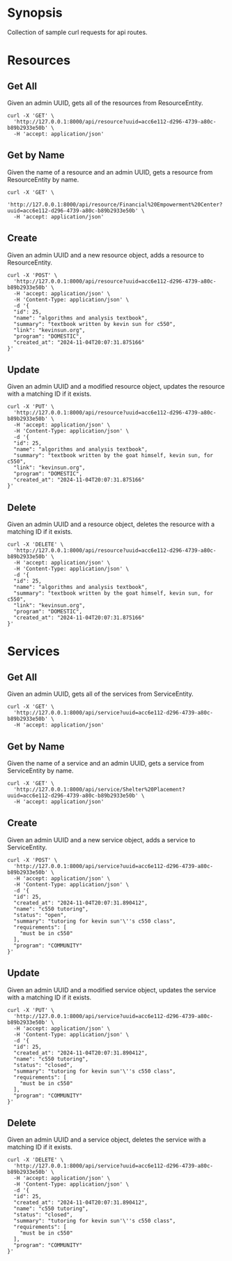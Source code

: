 # Synopsis
Collection of sample curl requests for api routes.

# Resources
## Get All
Given an admin UUID, gets all of the resources from ResourceEntity.
```
curl -X 'GET' \
  'http://127.0.0.1:8000/api/resource?uuid=acc6e112-d296-4739-a80c-b89b2933e50b' \
  -H 'accept: application/json'
```

## Get by Name
Given the name of a resource and an admin UUID, gets a resource from ResourceEntity by name.
```
curl -X 'GET' \
  'http://127.0.0.1:8000/api/resource/Financial%20Empowerment%20Center?uuid=acc6e112-d296-4739-a80c-b89b2933e50b' \
  -H 'accept: application/json'
```

## Create 
Given an admin UUID and a new resource object, adds a resource to ResourceEntity.
```
curl -X 'POST' \
  'http://127.0.0.1:8000/api/resource?uuid=acc6e112-d296-4739-a80c-b89b2933e50b' \
  -H 'accept: application/json' \
  -H 'Content-Type: application/json' \
  -d '{
  "id": 25,
  "name": "algorithms and analysis textbook",
  "summary": "textbook written by kevin sun for c550",
  "link": "kevinsun.org",
  "program": "DOMESTIC",
  "created_at": "2024-11-04T20:07:31.875166"
}'
```

## Update
Given an admin UUID and a modified resource object, updates the resource with a matching ID if it exists.
```
curl -X 'PUT' \
  'http://127.0.0.1:8000/api/resource?uuid=acc6e112-d296-4739-a80c-b89b2933e50b' \
  -H 'accept: application/json' \
  -H 'Content-Type: application/json' \
  -d '{
  "id": 25,
  "name": "algorithms and analysis textbook",
  "summary": "textbook written by the goat himself, kevin sun, for c550",
  "link": "kevinsun.org",
  "program": "DOMESTIC",
  "created_at": "2024-11-04T20:07:31.875166"
}'
```

## Delete
Given an admin UUID and a resource object, deletes the resource with a matching ID if it exists.
```
curl -X 'DELETE' \
  'http://127.0.0.1:8000/api/resource?uuid=acc6e112-d296-4739-a80c-b89b2933e50b' \
  -H 'accept: application/json' \
  -H 'Content-Type: application/json' \
  -d '{
  "id": 25,
  "name": "algorithms and analysis textbook",
  "summary": "textbook written by the goat himself, kevin sun, for c550",
  "link": "kevinsun.org",
  "program": "DOMESTIC",
  "created_at": "2024-11-04T20:07:31.875166"
}'
```

# Services
## Get All
Given an admin UUID, gets all of the services from ServiceEntity.
```
curl -X 'GET' \
  'http://127.0.0.1:8000/api/service?uuid=acc6e112-d296-4739-a80c-b89b2933e50b' \
  -H 'accept: application/json'
```

## Get by Name
Given the name of a service and an admin UUID, gets a service from ServiceEntity by name.
```
curl -X 'GET' \
  'http://127.0.0.1:8000/api/service/Shelter%20Placement?uuid=acc6e112-d296-4739-a80c-b89b2933e50b' \
  -H 'accept: application/json'
```

## Create 
Given an admin UUID and a new service object, adds a service to ServiceEntity.
```
curl -X 'POST' \
  'http://127.0.0.1:8000/api/service?uuid=acc6e112-d296-4739-a80c-b89b2933e50b' \
  -H 'accept: application/json' \
  -H 'Content-Type: application/json' \
  -d '{
  "id": 25,
  "created_at": "2024-11-04T20:07:31.890412",
  "name": "c550 tutoring",
  "status": "open",
  "summary": "tutoring for kevin sun'\''s c550 class",
  "requirements": [
    "must be in c550"
  ],
  "program": "COMMUNITY"
}'
```

## Update
Given an admin UUID and a modified service object, updates the service with a matching ID if it exists.
```
curl -X 'PUT' \
  'http://127.0.0.1:8000/api/service?uuid=acc6e112-d296-4739-a80c-b89b2933e50b' \
  -H 'accept: application/json' \
  -H 'Content-Type: application/json' \
  -d '{
  "id": 25,
  "created_at": "2024-11-04T20:07:31.890412",
  "name": "c550 tutoring",
  "status": "closed",
  "summary": "tutoring for kevin sun'\''s c550 class",
  "requirements": [
    "must be in c550"
  ],
  "program": "COMMUNITY"
}'
```

## Delete
Given an admin UUID and a service object, deletes the service with a matching ID if it exists.
```
curl -X 'DELETE' \
  'http://127.0.0.1:8000/api/service?uuid=acc6e112-d296-4739-a80c-b89b2933e50b' \
  -H 'accept: application/json' \
  -H 'Content-Type: application/json' \
  -d '{
  "id": 25,
  "created_at": "2024-11-04T20:07:31.890412",
  "name": "c550 tutoring",
  "status": "closed",
  "summary": "tutoring for kevin sun'\''s c550 class",
  "requirements": [
    "must be in c550"
  ],
  "program": "COMMUNITY"
}'
```